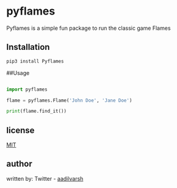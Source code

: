 # pyflames

Pyflames is a simple fun package to run the classic game Flames

## Installation

```bash
pip3 install Pyflames
```

##Usage

```python

import pyflames

flame = pyflames.Flame('John Doe', 'Jane Doe')

print(flame.find_it())
```

## license
[MIT](https://choosealicense.com/licenses/mit/)

## author

written by:
  Twitter - [aadilvarsh](https://www.twitter.com/aadilvars)
